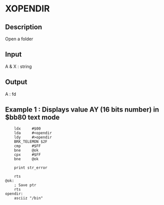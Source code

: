 # XOPENDIR

## Description

Open a folder

## Input

A & X : string

## Output

A : fd

## Example 1 : Displays value AY (16 bits number) in $bb80 text mode

``` ca65
    ldx     #$00
    lda     #<opendir
    ldy     #>opendir
    BRK_TELEMON $2F
    cmp     #$FF
    bne     @ok
    cpx     #$FF
    bne     @ok

    print str_error

	rts
@ok:
    ; Save ptr
    rts
opendir:
    asciiz "/bin"
```